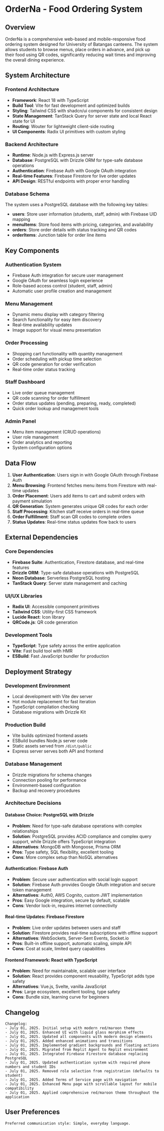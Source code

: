 # OrderNa - Food Ordering System

## Overview

OrderNa is a comprehensive web-based and mobile-responsive food ordering system designed for University of Batangas canteens. The system allows students to browse menus, place orders in advance, and pick up their food using QR codes, significantly reducing wait times and improving the overall dining experience.

## System Architecture

### Frontend Architecture
- **Framework**: React 18 with TypeScript
- **Build Tool**: Vite for fast development and optimized builds
- **Styling**: Tailwind CSS with shadcn/ui components for consistent design
- **State Management**: TanStack Query for server state and local React state for UI
- **Routing**: Wouter for lightweight client-side routing
- **UI Components**: Radix UI primitives with custom styling

### Backend Architecture
- **Runtime**: Node.js with Express.js server
- **Database**: PostgreSQL with Drizzle ORM for type-safe database operations
- **Authentication**: Firebase Auth with Google OAuth integration
- **Real-time Features**: Firebase Firestore for live order updates
- **API Design**: RESTful endpoints with proper error handling

### Database Schema
The system uses a PostgreSQL database with the following key tables:
- **users**: Store user information (students, staff, admin) with Firebase UID mapping
- **menuItems**: Store food items with pricing, categories, and availability
- **orders**: Store order details with status tracking and QR codes
- **orderItems**: Junction table for order line items

## Key Components

### Authentication System
- Firebase Auth integration for secure user management
- Google OAuth for seamless login experience
- Role-based access control (student, staff, admin)
- Automatic user profile creation and management

### Menu Management
- Dynamic menu display with category filtering
- Search functionality for easy item discovery
- Real-time availability updates
- Image support for visual menu presentation

### Order Processing
- Shopping cart functionality with quantity management
- Order scheduling with pickup time selection
- QR code generation for order verification
- Real-time order status tracking

### Staff Dashboard
- Live order queue management
- QR code scanning for order fulfillment
- Order status updates (pending, preparing, ready, completed)
- Quick order lookup and management tools

### Admin Panel
- Menu item management (CRUD operations)
- User role management
- Order analytics and reporting
- System configuration options

## Data Flow

1. **User Authentication**: Users sign in with Google OAuth through Firebase Auth
2. **Menu Browsing**: Frontend fetches menu items from Firestore with real-time updates
3. **Order Placement**: Users add items to cart and submit orders with payment simulation
4. **QR Generation**: System generates unique QR codes for each order
5. **Staff Processing**: Kitchen staff receive orders in real-time queue
6. **Order Fulfillment**: Staff scan QR codes to complete orders
7. **Status Updates**: Real-time status updates flow back to users

## External Dependencies

### Core Dependencies
- **Firebase Suite**: Authentication, Firestore database, and real-time features
- **Drizzle ORM**: Type-safe database operations with PostgreSQL
- **Neon Database**: Serverless PostgreSQL hosting
- **TanStack Query**: Server state management and caching

### UI/UX Libraries
- **Radix UI**: Accessible component primitives
- **Tailwind CSS**: Utility-first CSS framework
- **Lucide React**: Icon library
- **QRCode.js**: QR code generation

### Development Tools
- **TypeScript**: Type safety across the entire application
- **Vite**: Fast build tool with HMR
- **ESBuild**: Fast JavaScript bundler for production

## Deployment Strategy

### Development Environment
- Local development with Vite dev server
- Hot module replacement for fast iteration
- TypeScript compilation checking
- Database migrations with Drizzle Kit

### Production Build
- Vite builds optimized frontend assets
- ESBuild bundles Node.js server code
- Static assets served from `/dist/public`
- Express server serves both API and frontend

### Database Management
- Drizzle migrations for schema changes
- Connection pooling for performance
- Environment-based configuration
- Backup and recovery procedures

### Architecture Decisions

#### Database Choice: PostgreSQL with Drizzle
- **Problem**: Need for type-safe database operations with complex relationships
- **Solution**: PostgreSQL provides ACID compliance and complex query support, while Drizzle offers TypeScript integration
- **Alternatives**: MongoDB with Mongoose, Prisma ORM
- **Pros**: Type safety, SQL flexibility, excellent tooling
- **Cons**: More complex setup than NoSQL alternatives

#### Authentication: Firebase Auth
- **Problem**: Secure user authentication with social login support
- **Solution**: Firebase Auth provides Google OAuth integration and secure token management
- **Alternatives**: Auth0, AWS Cognito, custom JWT implementation
- **Pros**: Easy Google integration, secure by default, scalable
- **Cons**: Vendor lock-in, requires internet connectivity

#### Real-time Updates: Firebase Firestore
- **Problem**: Live order updates between users and staff
- **Solution**: Firestore provides real-time subscriptions with offline support
- **Alternatives**: WebSockets, Server-Sent Events, Socket.io
- **Pros**: Built-in offline support, automatic scaling, simple API
- **Cons**: Cost at scale, limited query capabilities

#### Frontend Framework: React with TypeScript
- **Problem**: Need for maintainable, scalable user interface
- **Solution**: React provides component reusability, TypeScript adds type safety
- **Alternatives**: Vue.js, Svelte, vanilla JavaScript
- **Pros**: Large ecosystem, excellent tooling, type safety
- **Cons**: Bundle size, learning curve for beginners

## Changelog

```
Changelog:
- July 01, 2025. Initial setup with modern red/maroon theme
- July 01, 2025. Enhanced UI with liquid glass morphism effects
- July 01, 2025. Updated all components with modern design elements
- July 01, 2025. Added enhanced animations and transitions
- July 01, 2025. Implemented gradient backgrounds and floating actions
- July 01, 2025. Migrated from Replit Agent to Replit environment
- July 01, 2025. Integrated Firebase Firestore database replacing PostgreSQL
- July 01, 2025. Updated authentication system with required phone numbers and student IDs
- July 01, 2025. Removed role selection from registration (defaults to student)
- July 01, 2025. Added Terms of Service page with navigation
- July 01, 2025. Enhanced Menu page with scrollable layout for mobile compatibility
- July 01, 2025. Applied comprehensive red/maroon theme throughout the application
```

## User Preferences

```
Preferred communication style: Simple, everyday language.
```